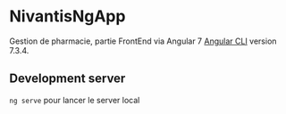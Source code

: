 # NivantisNgApp

Gestion de pharmacie, partie FrontEnd via Angular 7 [Angular CLI](https://github.com/angular/angular-cli) version 7.3.4.

## Development server
`ng serve` pour lancer le server local

